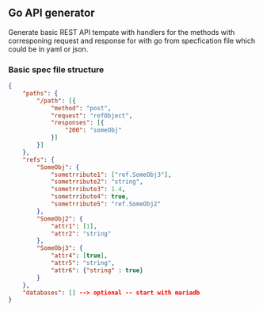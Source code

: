 ## Go API generator
 Generate basic REST API tempate with handlers for the methods with corresponing request and response for with go from specfication file which could be in yaml or json.

### Basic spec file structure

```json
{
	"paths": {
		"/path": [{
			"method": "post",
			"request": "refObject",
			"responses": [{
				"200": "someObj"
			}]
		}]
	},
    "refs": {
		"SomeObj": {
			"sometrribute1": ["ref.SomeObj3"],
			"sometrribute2": "string",
			"sometrribute3": 1.4,
			"sometrribute4": true,
			"sometrribute5": "ref.SomeObj2"
		},
		"SomeObj2": {
			"attr1": [1],
			"attr2": "string"
		},
		"SomeObj3": {
			"attr4": [true],
			"attr5": "string",
			"attr6": {"string" : true}
		}
    },
    "databases": [] --> optional -- start with mariadb
}	
```
